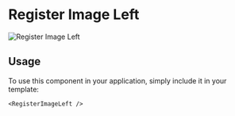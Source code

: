 # Register Image Left

![Register Image Left](/RegisterImageLeft.png)

## Usage

To use this component in your application, simply include it in your template:

```
<RegisterImageLeft />
```